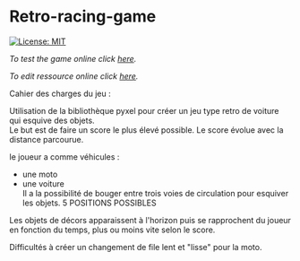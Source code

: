 # Retro-racing-game

[![License: MIT](https://img.shields.io/badge/License-MIT-yellow.svg)](LICENSE)

_To test the game online click [here](https://kitao.github.io/pyxel/wasm/launcher/?run=rattlessnake.retro-racing-game.game)._

_To edit ressource online click [here](https://kitao.github.io/pyxel/wasm/launcher/?edit=rattlessnake.retro-racing-game.graphics)._

Cahier des charges du jeu :

Utilisation de la bibliothèque pyxel pour créer un jeu type retro de voiture qui esquive des objets.<br>
Le but est de faire un score le plus élevé possible. Le score évolue avec la distance parcourue.

le joueur a comme véhicules :

- une moto
- une voiture <br>
  Il a la possibilité de bouger entre trois voies de circulation pour esquiver les objets. 5 POSITIONS POSSIBLES

Les objets de décors apparaissent à l'horizon puis se rapprochent du joueur en fonction du temps, plus ou moins vite selon le score.

Difficultés à créer un changement de file lent et "lisse" pour la moto.
